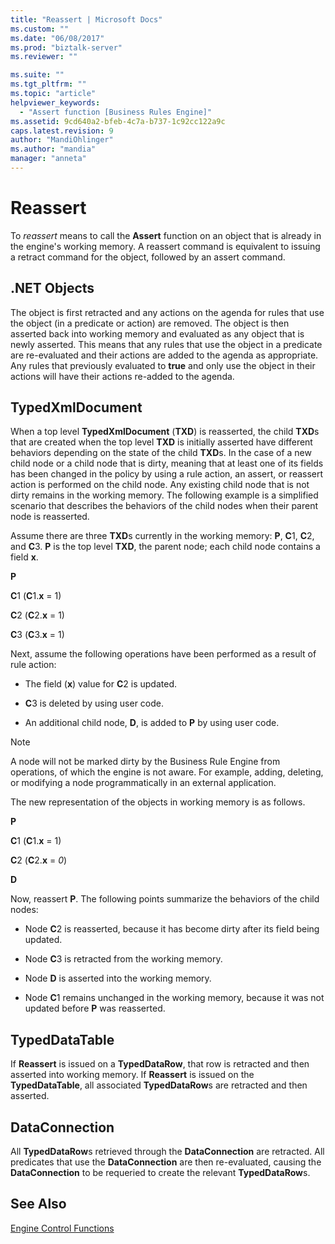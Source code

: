 ```yaml
---
title: "Reassert | Microsoft Docs"
ms.custom: ""
ms.date: "06/08/2017"
ms.prod: "biztalk-server"
ms.reviewer: ""

ms.suite: ""
ms.tgt_pltfrm: ""
ms.topic: "article"
helpviewer_keywords: 
  - "Assert function [Business Rules Engine]"
ms.assetid: 9cd640a2-bfeb-4c7a-b737-1c92cc122a9c
caps.latest.revision: 9
author: "MandiOhlinger"
ms.author: "mandia"
manager: "anneta"
---
```

# Reassert
To *reassert* means to call the **Assert** function on an object that is already in the engine's working memory. A reassert command is equivalent to issuing a retract command for the object, followed by an assert command.  
  
## .NET Objects  
 The object is first retracted and any actions on the agenda for rules that use the object (in a predicate or action) are removed. The object is then asserted back into working memory and evaluated as any object that is newly asserted. This means that any rules that use the object in a predicate are re-evaluated and their actions are added to the agenda as appropriate. Any rules that previously evaluated to **true** and only use the object in their actions will have their actions re-added to the agenda.  
  
## TypedXmlDocument  
 When a top level **TypedXmlDocument** (**TXD**) is reasserted, the child **TXD**s that are created when the top level **TXD** is initially asserted have different behaviors depending on the state of the child **TXD**s. In the case of a new child node or a child node that is dirty, meaning that at least one of its fields has been changed in the policy by using a rule action, an assert, or reassert action is performed on the child node. Any existing child node that is not dirty remains in the working memory. The following example is a simplified scenario that describes the behaviors of the child nodes when their parent node is reasserted.  
  
 Assume there are three **TXD**s currently in the working memory: **P**, **C**1, **C**2, and **C**3. **P** is the top level **TXD**, the parent node; each child node contains a field **x**.  
  
 **P**  
  
 **C**1 (**C**1.**x** = 1)  
  
 **C**2 (**C**2.**x** = 1)  
  
 **C**3 (**C**3.**x** = 1)  
  
 Next, assume the following operations have been performed as a result of rule action:  
  
-   The field (**x**) value for **C**2 is updated.  
  
-   **C**3 is deleted by using user code.  
  
-   An additional child node, **D**, is added to **P** by using user code.  
  
> [!NOTE]
>  A node will not be marked dirty by the Business Rule Engine from operations, of which the engine is not aware. For example, adding, deleting, or modifying a node programmatically in an external application.  
  
 The new representation of the objects in working memory is as follows.  
  
 **P**  
  
 **C**1 (**C**1.**x** = 1)  
  
 **C**2 (**C**2.**x** = *0*)  
  
 **D**  
  
 Now, reassert **P**. The following points summarize the behaviors of the child nodes:  
  
-   Node **C**2 is reasserted, because it has become dirty after its field being updated.  
  
-   Node **C**3 is retracted from the working memory.  
  
-   Node **D** is asserted into the working memory.  
  
-   Node **C**1 remains unchanged in the working memory, because it was not updated before **P** was reasserted.  
  
## TypedDataTable  
 If **Reassert** is issued on a **TypedDataRow**, that row is retracted and then asserted into working memory. If **Reassert** is issued on the **TypedDataTable**, all associated **TypedDataRow**s are retracted and then asserted.  
  
## DataConnection  
 All **TypedDataRow**s retrieved through the **DataConnection** are retracted. All predicates that use the **DataConnection** are then re-evaluated, causing the **DataConnection** to be requeried to create the relevant **TypedDataRow**s.  
  
## See Also  
 [Engine Control Functions](../core/engine-control-functions.md)